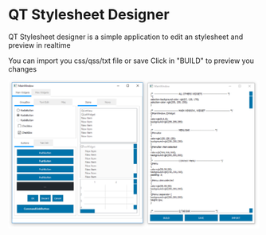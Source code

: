 # QT Stylesheet Designer

QT Stylesheet designer is a simple application to edit an stylesheet and preview in realtime

You can import you css/qss/txt file or save
Click in "BUILD" to preview you changes

![Print](.github/print.PNG)
